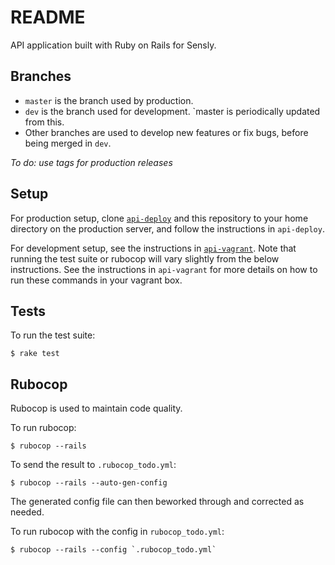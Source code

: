 # README
API application built with Ruby on Rails for Sensly.

## Branches
* `master` is the branch used by production.
* `dev` is the branch used for development. `master is periodically updated from this.
* Other branches are used to develop new features or fix bugs, before being merged in `dev`.

*To do: use tags for production releases*

## Setup
For production setup, clone [`api-deploy`](https://github.com/matthwdell/api-deploy) and this repository to your home directory on the production server, and follow the instructions in `api-deploy`.

For development setup, see the instructions in [`api-vagrant`](https://github.com/mattdowdell/api-vagrant). Note that running the test suite or rubocop will vary slightly from the below instructions. See the instructions in `api-vagrant` for more details on how to run these commands in your vagrant box.

## Tests
To run the test suite:
```
$ rake test
```

## Rubocop
Rubocop is used to maintain code quality.

To run rubocop:
```
$ rubocop --rails
```

To send the result to `.rubocop_todo.yml`:
```
$ rubocop --rails --auto-gen-config
```

The generated config file can then beworked through and corrected as needed.

To run rubocop with the config in `rubocop_todo.yml`:
```
$ rubocop --rails --config `.rubocop_todo.yml`
